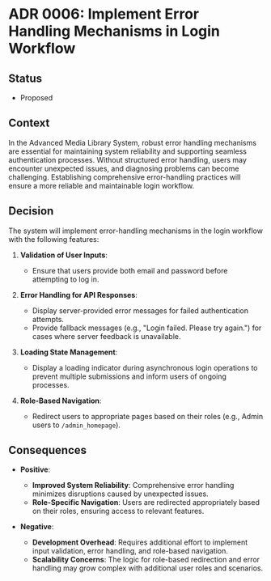 # ADR 0006: Implement Error Handling Mechanisms in Login Workflow

## Status
- Proposed

## Context
In the Advanced Media Library System, robust error handling mechanisms are essential for maintaining system reliability and supporting seamless authentication processes. Without structured error handling, users may encounter unexpected issues, and diagnosing problems can become challenging. Establishing comprehensive error-handling practices will ensure a more reliable and maintainable login workflow.

## Decision
The system will implement error-handling mechanisms in the login workflow with the following features:

1. **Validation of User Inputs**:
   - Ensure that users provide both email and password before attempting to log in.

2. **Error Handling for API Responses**:
   - Display server-provided error messages for failed authentication attempts.
   - Provide fallback messages (e.g., "Login failed. Please try again.") for cases where server feedback is unavailable.

3. **Loading State Management**:
   - Display a loading indicator during asynchronous login operations to prevent multiple submissions and inform users of ongoing processes.

4. **Role-Based Navigation**:
   - Redirect users to appropriate pages based on their roles (e.g., Admin users to `/admin_homepage`).

## Consequences
- **Positive**:
   - **Improved System Reliability**: Comprehensive error handling minimizes disruptions caused by unexpected issues.
   - **Role-Specific Navigation**: Users are redirected appropriately based on their roles, ensuring access to relevant features.

- **Negative**:
   - **Development Overhead**: Requires additional effort to implement input validation, error handling, and role-based navigation.
   - **Scalability Concerns**: The logic for role-based redirection and error handling may grow complex with additional user roles and scenarios.